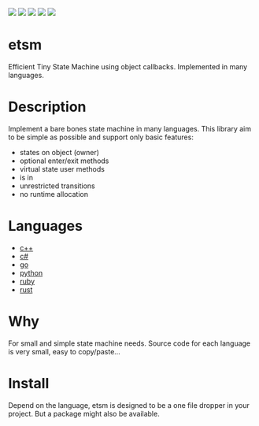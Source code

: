 [![](https://img.shields.io/badge/license-MIT-blue.svg)](LICENSE)
[![](https://img.shields.io/nuget/v/etsm.svg)](https://www.nuget.org/packages/etsm)
[![](https://img.shields.io/crates/v/etsm.svg)](https://crates.io/crates/etsm)
[![](https://badge.fury.io/py/etsm.svg)](https://badge.fury.io/py/etsm)
[![](https://badge.fury.io/rb/etsm.svg)](https://badge.fury.io/rb/etsm)

# etsm
Efficient Tiny State Machine using object callbacks. Implemented in many languages. 

# Description
Implement a bare bones state machine in many languages. This library aim to be simple as possible and support only basic features: 

- states on object (owner)
- optional enter/exit methods
- virtual state user methods
- is in
- unrestricted transitions
- no runtime allocation

# Languages
- [c++](c++)
- [c#](cs)
- [go](go)
- [python](python/etsm)
- [ruby](ruby/etsm)
- [rust](rust/etsm) 

# Why
For small and simple state machine needs. Source code for each language is very small, easy to copy/paste...

# Install
Depend on the language, etsm is designed to be a one file dropper in your project. But a package might also be available.
